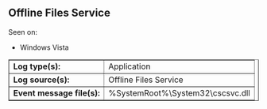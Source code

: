 ## Offline Files Service

Seen on:
* Windows Vista

<table border="1" class="docutils">
  <tbody>
    <tr>
      <td><b>Log type(s):</b></td>
      <td>Application</td>
    </tr>
    <tr>
      <td><b>Log source(s):</b></td>
      <td>Offline Files Service</td>
    </tr>
    <tr>
      <td><b>Event message file(s):</b></td>
      <td>%SystemRoot%\System32\cscsvc.dll</td>
    </tr>
  </tbody>
</table>

&nbsp;

